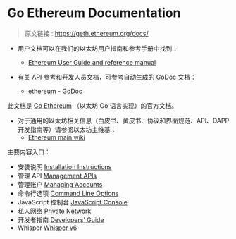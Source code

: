 # Go Ethereum Documentation

> 原文链接 : <https://geth.ethereum.org/docs/>

- 用户文档可以在我们的以太坊用户指南和参考手册中找到：
  - [Ethereum User Guide and reference manual](http://ethereum.gitbooks.io/frontier-guide/content/)

- 有关 API 参考和开发人员文档，可参考自动生成的 GoDoc 文档：
  - [ethereum - GoDoc](https://godoc.org/github.com/ethereum/go-ethereum)

此文档是 [Go Ethereum](https://github.com/ethereum/go-ethereum) （以太坊 Go 语言实现）的官方文档。

- 对于通用的以太坊相关信息（白皮书、黄皮书、协议和界面规范、API、DAPP 开发指南等）请参阅以太坊主维基：
  - [Ethereum main wiki](https://github.com/ethereum/wiki/wiki)

主要内容入口：

- 安装说明 [Installation Instructions](https://geth.ethereum.org/install-and-build/Building-Ethereum)
- 管理 API [Management APIs](https://geth.ethereum.org/interface/Management-APIs)
- 管理账户 [Managing Accounts](https://geth.ethereum.org/how-to/Managing-your-accounts)
- 命令行选项 [Command Line Options](https://geth.ethereum.org/interface/Command-Line-Options)
- JavaScript 控制台 [JavaScript Console](https://geth.ethereum.org/interface/JavaScript-Console)
- 私人网络 [Private Network](https://geth.ethereum.org/doc/Private-network)
- 开发者指南 [Developers’ Guide](https://geth.ethereum.org/install-and-build/Developers-Guide)
- Whisper [Whisper v6](https://geth.ethereum.org/doc/Whisper)
